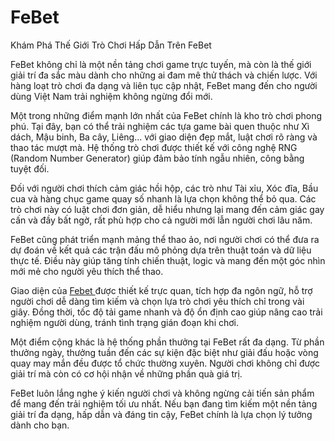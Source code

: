 # FeBet
Khám Phá Thế Giới Trò Chơi Hấp Dẫn Trên FeBet

FeBet không chỉ là một nền tảng chơi game trực tuyến, mà còn là thế giới giải trí đa sắc màu dành cho những ai đam mê thử thách và chiến lược. Với hàng loạt trò chơi đa dạng và liên tục cập nhật, FeBet mang đến cho người dùng Việt Nam trải nghiệm không ngừng đổi mới.

Một trong những điểm mạnh lớn nhất của FeBet chính là kho trò chơi phong phú. Tại đây, bạn có thể trải nghiệm các tựa game bài quen thuộc như Xì dách, Mậu binh, Ba cây, Liêng... với giao diện đẹp mắt, luật chơi rõ ràng và thao tác mượt mà. Hệ thống trò chơi được thiết kế với công nghệ RNG (Random Number Generator) giúp đảm bảo tính ngẫu nhiên, công bằng tuyệt đối.

Đối với người chơi thích cảm giác hồi hộp, các trò như Tài xỉu, Xóc đĩa, Bầu cua và hàng chục game quay số nhanh là lựa chọn không thể bỏ qua. Các trò chơi này có luật chơi đơn giản, dễ hiểu nhưng lại mang đến cảm giác gay cấn và đầy bất ngờ, rất phù hợp cho cả người mới lẫn người chơi lâu năm.

FeBet cũng phát triển mạnh mảng thể thao ảo, nơi người chơi có thể đưa ra dự đoán về kết quả các trận đấu mô phỏng dựa trên thuật toán và dữ liệu thực tế. Điều này giúp tăng tính chiến thuật, logic và mang đến một góc nhìn mới mẻ cho người yêu thích thể thao.

Giao diện của <a href=https://febet-vn.com> Febet </a>  được thiết kế trực quan, tích hợp đa ngôn ngữ, hỗ trợ người chơi dễ dàng tìm kiếm và chọn lựa trò chơi yêu thích chỉ trong vài giây. Đồng thời, tốc độ tải game nhanh và độ ổn định cao giúp nâng cao trải nghiệm người dùng, tránh tình trạng gián đoạn khi chơi.

Một điểm cộng khác là hệ thống phần thưởng tại FeBet rất đa dạng. Từ phần thưởng ngày, thưởng tuần đến các sự kiện đặc biệt như giải đấu hoặc vòng quay may mắn đều được tổ chức thường xuyên. Người chơi không chỉ được giải trí mà còn có cơ hội nhận về những phần quà giá trị.

FeBet luôn lắng nghe ý kiến người chơi và không ngừng cải tiến sản phẩm để mang đến trải nghiệm tối ưu nhất. Nếu bạn đang tìm kiếm một nền tảng giải trí đa dạng, hấp dẫn và đáng tin cậy, FeBet chính là lựa chọn lý tưởng dành cho bạn.

